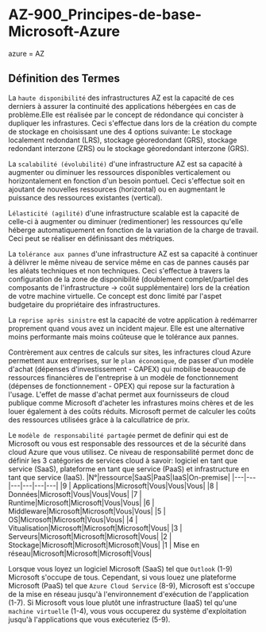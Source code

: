 # AZ-900_Principes-de-base-Microsoft-Azure

azure = AZ

## Définition des Termes

La `haute disponibilité` des infrastructures AZ est la capacité de ces derniers à assurer la continuité des applications hébergées en cas de problème.Elle est réalisée par le concept de rédondance qui concister à dupliquer les infrastures. Ceci s'effectue dans lors de la création du compte de stockage en choisissant une des 4 options suivante: Le stockage localement redondant (LRS), stockage géoredondant (GRS), stockage redondant interzone (ZRS) ou le stockage géoredondant interzone (GRS).

La `scalabilité (évolubilité)` d'une infrastructure AZ est sa capacité à augmenter ou diminuer les ressources disponibles verticalement ou horizontalement en fonction d'un besoin pontuel. Ceci s'effectue soit en ajoutant de nouvelles ressources (horizontal) ou en augmentant le puissance des ressources existantes (vertical). 

L`élasticité (agilité)` d'une infrastructure scalable est la capacité de celle-ci à augmenter ou diminuer (redimentioner) les ressources qu'elle héberge automatiquement en fonction de la variation de la charge de travail. Ceci peut se réaliser en définissant des métriques.

La `tolérance aux pannes` d'une infrastructure AZ est sa capacité à continuer à délivrer le même niveau de service même en cas de pannes causés par les aléats techniques et non techniques. Ceci s'effectue à travers la configuration de la zone de disponibilité (doublement complet/partiel des composants de l'infrastructure -> coût supplémentaire) lors de la création de votre machine virtuelle. Ce concept est donc limité par l'aspet budgetaire du propriétaire des infrastructures.

La `reprise après sinistre` est la capacité de votre application à redémarrer proprement quand vous avez un incident majeur. Elle est une alternative moins performante mais moins coûteuse que le tolérance aux pannes.

Contrèrement aux centres de calculs sur sites, les infractures cloud Azure permettent aux entreprises, sur le `plan économique`, de passer d'un modèle d'achat (dépenses d'investissement - CAPEX) qui mobilise beaucoup de ressources financières de l'entreprise à un modèle de fonctionnement (dépenses de fonctionnement - OPEX) qui repose sur la facturation à l'usage. L'effet de masse d'achat permet aux fournisseurs de cloud publique comme Microsoft d'acheter les infrastures moins chères et de les louer également à des coûts réduits. Microsoft permet de calculer les coûts des ressources utilisées grâce à la calcullatrice de prix.

Le `modèle de responsabilité partagée` permet de definir qui est de Microsoft ou vous est responsable des ressources et de la sécurité dans cloud Azure que vous utilisez. Ce niveau de responsabilité permet donc de définir les 3 catégories de services cloud à savoir: logiciel en tant que service (SaaS), plateforme en tant que service (PaaS) et infrastructure en tant que service (IaaS).
|N°|ressource|SaaS|PaaS|IaaS|On-premise|
|---|---|---|---|---|---|
|9 | Applications|Microsoft|Vous|Vous|Vous|
|8 | Données|Microsoft|Vous|Vous|Vous|
|7 | Runtime|Microsoft|Microsoft|Vous|Vous|
|6 | Middleware|Microsoft|Microsoft|Vous|Vous|
|5 | OS|Microsoft|Microsoft|Vous|Vous|
|4 | Vitualisation|Microsoft|Microsoft|Microsoft|Vous|
|3 | Serveurs|Microsoft|Microsoft|Microsoft|Vous|
|2 | Stockage|Microsoft|Microsoft|Microsoft|Vous|
|1 | Mise en réseau|Microsoft|Microsoft|Microsoft|Vous|

Lorsque vous loyez un logiciel Microsoft (SaaS) tel que `Outlook` (1-9) Microsoft s'occupe de tous. Cependant, si vous louez une plateforme Microsoft (PaaS) tel que `Azure Cloud Service` (8-9), Microsoft est s'occupe de la mise en réseau jusqu'à l'environnement d'exécution de l'application (1-7). Si Microsoft vous loue plutôt une infrastructure (IaaS) tel qu'une `machine virtuelle` (1-4), vous vous occuperez du système d'exploitation jusqu'à l'applications que vous exécuteriez (5-9).